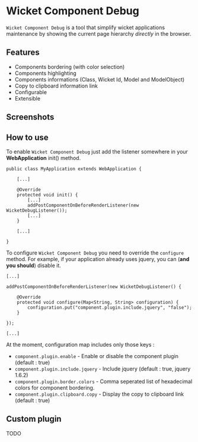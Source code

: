 
Wicket Component Debug
============================

`Wicket Component Debug` is a tool that simplify wicket applications maintenance by showing the current page hierarchy _directly_ in the browser.


Features
--------

* Components bordering (with color selection)
* Components highlighting
* Components informations (Class, Wicket Id, Model and ModelObject)
* Copy to clipboard information link
* Configurable
* Extensible


Screenshots
--------


How to use
--------

To enable `Wicket Component Debug` just add the listener somewhere in your __WebApplication__ init() method.

    public class MyApplication extends WebApplication {

        [...]

        @Override
        protected void init() {
            [...]
            addPostComponentOnBeforeRenderListener(new WicketDebugListener());
            [...]
        }

        [...]

    }

To configure `Wicket Component Debug` you need to override the `configure` method.
For example, if your application already uses jquery, you can (__and you should__) disable it.

	[...]

	addPostComponentOnBeforeRenderListener(new WicketDebugListener() {
		
		@Override
		protected void configure(Map<String, String> configuration) {
			configuration.put("component.plugin.include.jquery", "false");
		}
		
	});
	
	[...]
	
At the moment, configuration map includes only those keys :

* `component.plugin.enable` - Enable or disable the component plugin (default : true)
* `component.plugin.include.jquery` - Include jquery (default : true, jquery 1.6.2)
* `component.plugin.border.colors` - Comma seperated list of hexadecimal colors for component bordering.
* `component.plugin.clipboard.copy` - Display the copy to clipboard link (default : true)

Custom plugin
--------

TODO
